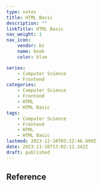 ```yaml
---
type: notes
title: HTML Basic
description: ""
linkTitle: HTML Basic
nav_weight: 1
nav_icon:
    vendor: bs
    name: book
    color: blue

series:
    - Computer Science
    - Frontend
categories:
    - Computer Science
    - Frontend
    - HTML
    - HTML Basic
tags:
    - Computer Science
    - Frontend
    - HTML
    - HTML Basic
lastmod: 2023-12-10T03:12:46.899Z
date: 2023-11-26T13:02:12.342Z
draft: published
---
```


## Reference

